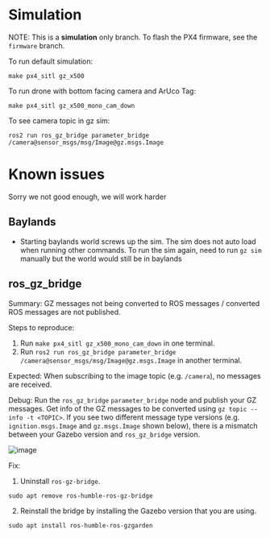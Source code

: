 # Simulation

NOTE: This is a **simulation** only branch. To flash the PX4 firmware, see the `firmware` branch.

To run default simulation:
```
make px4_sitl gz_x500
```

To run drone with bottom facing camera and ArUco Tag:
```
make px4_sitl gz_x500_mono_cam_down

```

To see camera topic in gz sim:
```
ros2 run ros_gz_bridge parameter_bridge /camera@sensor_msgs/msg/Image@gz.msgs.Image
```

# Known issues
Sorry we not good enough, we will work harder

## Baylands

* Starting baylands world screws up the sim. The sim does not auto load when running other commands. To run the sim again, need to run ```gz sim``` manually but the world would still be in baylands

## ros_gz_bridge

Summary:
GZ messages not being converted to ROS messages / converted ROS messages are not published.

Steps to reproduce:
1. Run `make px4_sitl gz_x500_mono_cam_down` in one terminal.
2. Run `ros2 run ros_gz_bridge parameter_bridge /camera@sensor_msgs/msg/Image@gz.msgs.Image` in another terminal.

Expected:
When subscribing to the image topic (e.g. `/camera`), no messages are received.

Debug:
Run the `ros_gz_bridge` `parameter_bridge` node and publish your GZ messages. Get info of the GZ messages to be converted using `gz topic --info -t <TOPIC>`. If you see two different message type versions (e.g. `ignition.msgs.Image` and `gz.msgs.Image` shown below), there is a mismatch between your Gazebo version and `ros_gz_bridge` version. 

![image](https://github.com/user-attachments/assets/fe3841d8-ce0a-40fe-a8a5-df7f58d78f3c)

Fix:
1. Uninstall `ros-gz-bridge`.

```
sudo apt remove ros-humble-ros-gz-bridge
```

2. Reinstall the bridge by installing the Gazebo version that you are using.

```
sudo apt install ros-humble-ros-gzgarden
```
